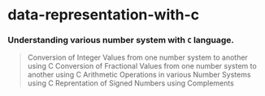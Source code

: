 # data-representation-with-c
### Understanding various number system with `C` language.

> Conversion of Integer Values from one number system to another using C
> Conversion of Fractional Values from one number system to another using C
> Arithmetic Operations in various Number Systems using C
> Reprentation of Signed Numbers using Complements
